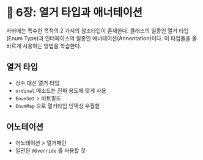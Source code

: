 # 💎 6장: 열거 타입과 애너테이션

자바에는 특수한 목적의 2 가지의 참조타입이 존재한다. 클래스의 일종인 열거 타입(Enum Type)과 인터페이스의 일종인 애너테이션(Annontation)이다. 이 타입들을 올바르게 사용하는 방법을 학습한다.

## 열거 타입

- 상수 대신 열거 타입
- `ordinal` 메소드는 진짜 용도에 맞게 사용
- `EnumSet` > 비트필드
- `EnumMap` 으로 열거타입 인덱싱 우월함

## 어노테이션

- 어노테이션 > 열거패턴
- 일관된 `@Override` 를 사용할 것
